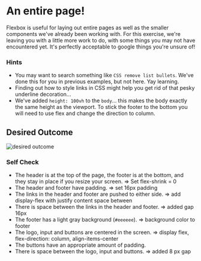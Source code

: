 # An entire page!

Flexbox is useful for laying out entire pages as well as the smaller components we've already been working with. For this exercise, we're leaving you with a little more work to do, with some things you may not have encountered yet. It's perfectly acceptable to google things you're unsure of!

### Hints

- You may want to search something like `CSS remove list bullets`. We've done this for you in previous examples, but not here. Yay learning.
- Finding out how to style links in CSS might help you get rid of that pesky underline decoration...
- We've added `height: 100vh` to the `body`... this makes the body exactly the same height as the viewport. To stick the footer to the bottom you will need to use flex and change the direction to column.

## Desired Outcome

![desired outcome](./desired-outcome.png)

### Self Check

- The header is at the top of the page, the footer is at the bottom, and they stay in place if you resize your screen.
  => Set flex-shrink = 0
- The header and footer have padding.
  => set 16px padding
- The links in the header and footer are pushed to either side.
  => add display-flex with justify content space between
- There is space between the links in the header and footer.
  => added gap 16px
- The footer has a light gray background (`#eeeeee`).
  => background color to footer
- The logo, input and buttons are centered in the screen.
  => display flex, flex-direction: column, align-items-center
- The buttons have an appropriate amount of padding.
- There is space between the logo, input and buttons.
  => added 8 px gap
